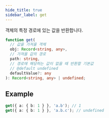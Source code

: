 ```yaml
---
hide_title: true
sidebar_label: get
---
```


객체의 특정 경로에 있는 값을 반환합니다.

```typescript
function get(
  // 값을 가져올 객체
  obj: Record<string, any>,
  // 가져올 값의 경로
  path: string,
  // 경로에 해당하는 값이 없을 때 반환할 기본값
  // @default undefined
  defaultValue?: any
): Record<string, any> | undefined;
```

## Example

```typescript
get({ a: { b: 1 } }, 'a.b'); // 1
get({ a: { b: 1 } }, 'a.b.c'); // undefined
```
